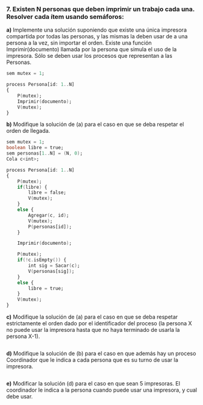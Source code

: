 ### 7. Existen N personas que deben imprimir un trabajo cada una. Resolver cada ítem usando semáforos:

**a)** Implemente una solución suponiendo que existe una única impresora compartida por todas las personas, y las mismas la deben usar de a una persona a la vez, sin importar el orden. Existe una función Imprimir(documento) llamada por la persona que simula el uso de la impresora. Sólo se deben usar los procesos que representan a las Personas.

```ada
sem mutex = 1;

process Persona[id: 1..N]
{
    P(mutex);
    Imprimir(documento);
    V(mutex);
}
```

**b)** Modifique la solución de (a) para el caso en que se deba respetar el orden de llegada.

```ada
sem mutex = 1;
boolean libre = true;
sem personas[1..N] = (N, 0);
Cola c<int>;

process Persona[id: 1..N]
{
    P(mutex);
    if(libre) {
        libre = false;
        V(mutex);
    }
    else {
        Agregar(c, id);
        V(mutex);
        P(personas[id]);
    }

    Imprimir(documento);

    P(mutex);
    if(!c.isEmpty()) {
        int sig = Sacar(c);
        V(personas[sig]);
    }
    else {
        libre = true;
    }
    V(mutex);
}
```

**c)** Modifique la solución de (a) para el caso en que se deba respetar estrictamente el orden dado por el identificador del proceso (la persona X no puede usar la impresora hasta que no haya terminado de usarla la persona X-1).

```ada

```

**d)** Modifique la solución de (b) para el caso en que además hay un proceso Coordinador que le indica a cada persona que es su turno de usar la impresora.

```ada

```

**e)** Modificar la solución (d) para el caso en que sean 5 impresoras. El coordinador le indica a la persona cuando puede usar una impresora, y cual debe usar.

```ada

```
